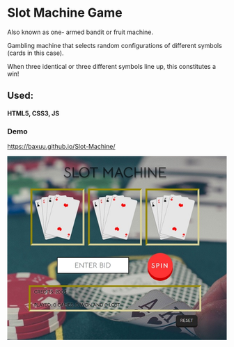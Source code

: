 # Slot Machine Game

Also known as one- armed bandit or fruit machine.

Gambling machine that selects random configurations of different symbols (cards in this case). 

When three identical or three different symbols line up, this constitutes a win! 


## Used:

#### HTML5, CSS3, JS

### Demo
https://baxuu.github.io/Slot-Machine/

![](https://raw.githubusercontent.com/baxuu/Slot-Machine/master/pic/sampleit.jpg)